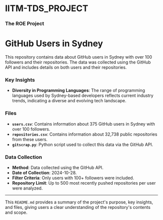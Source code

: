 # IITM-TDS_PROJECT
### The ROE Project

# GitHub Users in Sydney

This repository contains data about GitHub users in Sydney with over 100 followers and their repositories. The data was collected using the GitHub API and includes details on both users and their repositories.

### Key Insights
- **Diversity in Programming Languages**: The range of programming languages used by Sydney-based developers reflects current industry trends, indicating a diverse and evolving tech landscape.

### Files
- **`users.csv`**: Contains information about 375 GitHub users in Sydney with over 100 followers.
- **`repositories.csv`**: Contains information about 32,738 public repositories from these users.
- **`gitscrap.py`**: Python script used to collect this data via the GitHub API.

### Data Collection
- **Method**: Data collected using the GitHub API.
- **Date of Collection**: 2024-10-28.
- **Filter Criteria**: Only users with 100+ followers were included.
- **Repository Limit**: Up to 500 most recently pushed repositories per user were analyzed.

---

This `README.md` provides a summary of the project's purpose, key insights, and files, giving users a clear understanding of the repository's contents and scope.
